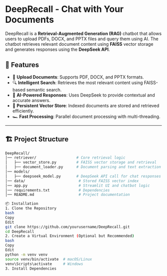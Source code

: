 # DeepRecall - Chat with Your Documents

DeepRecall is a **Retrieval-Augmented Generation (RAG)** chatbot that allows users to upload PDFs, DOCX, and PPTX files and query them using AI. The chatbot retrieves relevant document content using **FAISS** vector storage and generates responses using the **DeepSeek API**.

## 🚀 Features

- 📂 **Upload Documents**: Supports PDF, DOCX, and PPTX formats.
- 🔍 **Intelligent Search**: Retrieves the most relevant content using FAISS-based semantic search.
- 🤖 **AI-Powered Responses**: Uses DeepSeek to provide contextual and accurate answers.
- 💾 **Persistent Vector Store**: Indexed documents are stored and retrieved efficiently.
- 🏎 **Fast Processing**: Parallel document processing with multi-threading.

---

## 🏗️ Project Structure

```bash
DeepRecall/
│── retriever/                  # Core retrieval logic
│   ├── vector_store.py         # FAISS vector storage and retrieval
│   ├── document_loader.py      # Document parsing and text extraction
│── models/
│   ├── deepseek_model.py       # DeepSeek API call for chat responses
│── data/                        # Stored FAISS vector index
│── app.py                       # Streamlit UI and chatbot logic
│── requirements.txt             # Dependencies
│── README.md                    # Project documentation

📦 Installation
1. Clone the Repository
bash
Copy
Edit
git clone https://github.com/yourusername/DeepRecall.git
cd DeepRecall
2. Create a Virtual Environment (Optional but Recommended)
bash
Copy
Edit
python -m venv venv
source venv/bin/activate  # macOS/Linux
venv\Scripts\activate     # Windows
3. Install Dependencies